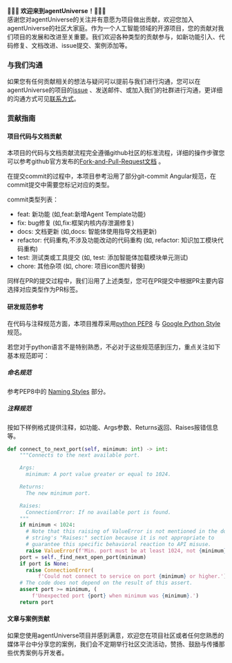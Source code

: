 **🎈🎈🎈 欢迎来到agentUniverse！🎉🎉🎉**  
感谢您对agentUniverse的关注并有意愿为项目做出贡献，欢迎您加入agentUniverse的社区大家庭。作为一个人工智能领域的开源项目，您的贡献对我们项目的发展和改进至关重要。我们欢迎各种类型的贡献参与，如新功能引入、代码修复、文档改进、issue提交、案例添加等。

### 与我们沟通
如果您有任何贡献相关的想法与疑问可以提前与我们进行沟通，您可以在agentUniverse的项目的[issue](https://github.com/antgroup/agentUniverse/issues) 、发送邮件、或加入我们的社群进行沟通，更详细的沟通方式可见[联系方式](docs/guidebook/zh/联系我们.md)。

### 贡献指南
#### 项目代码与文档贡献
本项目的代码与文档贡献流程完全遵循github社区的标准流程，详细的操作步骤您可以参考github官方发布的[Fork-and-Pull-Request文档](https://docs.github.com/en/get-started/exploring-projects-on-github/contributing-to-a-project) 。

在提交commit的过程中，本项目参考沿用了部分git-commit Angular规范，在commit提交中需要您标记对应的类型。

commit类型列表：
* feat: 新功能 (如,feat:新增Agent Template功能)
* fix: bug修复 (如,fix:框架内核内存泄漏修复)
* docs: 文档更新 (如,docs: 智能体使用指导文档更新)
* refactor: 代码重构,不涉及功能改动的代码重构 (如, refactor: 知识加工模块代码重构)
* test: 测试类或工具提交 (如, test: 添加智能体加载模块单元测试)
* chore: 其他杂项 (如, chore: 项目icon图片替换)

同样在PR的提交过程中，我们沿用了上述类型，您可在PR提交中根据PR主要内容选择对应类型作为PR标签。

#### 研发规范参考
在代码与注释规范方面，本项目推荐采用[python PEP8](https://peps.python.org/pep-0008/) 与 [Google Python Style](https://google.github.io/styleguide/pyguide.html) 规范。

若您对于python语言不是特别熟悉，不必对于这些规范感到压力，重点关注如下基本规范即可：
##### 命名规范
参考PEP8中的 [Naming Styles](https://peps.python.org/pep-0008/#naming-conventions) 部分。

##### 注释规范
按如下样例格式提供注释，如功能、Args参数、Returns返回、Raises报错信息等。
```python
def connect_to_next_port(self, minimum: int) -> int:
    """Connects to the next available port.

    Args:
      minimum: A port value greater or equal to 1024.

    Returns:
      The new minimum port.

    Raises:
      ConnectionError: If no available port is found.
    """
    if minimum < 1024:
      # Note that this raising of ValueError is not mentioned in the doc
      # string's "Raises:" section because it is not appropriate to
      # guarantee this specific behavioral reaction to API misuse.
      raise ValueError(f'Min. port must be at least 1024, not {minimum}.')
    port = self._find_next_open_port(minimum)
    if port is None:
      raise ConnectionError(
          f'Could not connect to service on port {minimum} or higher.')
    # The code does not depend on the result of this assert.
    assert port >= minimum, (
        f'Unexpected port {port} when minimum was {minimum}.')
    return port
```

#### 文章与案例贡献
如果您使用agentUniverse项目并感到满意，欢迎您在项目社区或者任何您熟悉的媒体平台中分享您的案例，我们会不定期举行社区交流活动，赞扬、鼓励与传播那些优秀案例与开发者。
